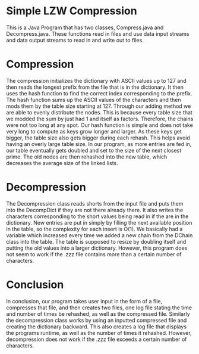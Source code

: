 # Simple LZW Compression
This is a Java Program that has two classes, Compress.java and Decompress.java. These functions read in files and use data input streams and data output streams to read in and write out to files. 

# Compression
The compression initializes the dictionary with ASCII values up to 127 and then reads the longest prefix from the file that is in the dictionary. It then uses the hash function to find the correct index corresponding to the prefix. The hash function sums up the ASCII values of the characters and then mods them by the table size starting at 127. Through our adding method we are able to evenly distribute the nodes. This is because every table size that we modded the sum by just had 1 and itself as factors. Therefore, the chains were not too long at any spot. Our hash function is simple and does not take very long to compute as keys grow longer and larger. As these keys get bigger, the table size also gets bigger during each rehash. This helps avoid having an overly large table size. In our program, as more entries are fed in, our table eventually gets doubled and set to the size of the next closest prime. The old nodes are then rehashed into the new table, which decreases the average size of the linked lists. 

# Decompression
The Decompression class reads shorts from the input file and puts them into the DecompDict if they are not there already there. It also writes the characters corresponding to the short values being read in if the are in the dictionary. New entries are put in simply by filling the next available position in the table, so the complexity for each insert is O(1). We basically had a variable which increased every time we added a new chain from the DChain class into the table. The table is supposed to resize by doubling itself and putting the old values into a larger dictionary. However, this program does not seem to work if the .zzz file contains more than a certain number of characters.

# Conclusion
In conclusion, our program takes user input in the form of a file, compresses that file, and then creates two files, one log file stating the time and number of times be rehashed, as well as the compressed file. Similarly the decompression class works by using an inputted compressed file and creating the dictionary backward. This also creates a log file that displays the programs runtime, as well as the number of times it rehashed. However, decompression does not work if the .zzz file exceeds a certain number of characters.
